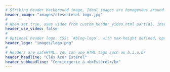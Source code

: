 ```yaml
---
# Striking header background image, Ideal images are homogenous around the centre and contrasting to the text. Non-ideal images can use `title_guard`
header_image: "images/clesesterel-logo.jpg"
#
# When set true, uses video from custom_header_video.html partial, instead of header_image
header_use_video: false
#
# Optional header logo. CSS: `#blog-logo`, with max-height defined, optimize to prevent scaling
header_logo: "images/logo.png"
#
# Headers are safeHTML, you can use HTML tags such as b,i,u,br
header_headline: "Clés Azur Estérel"
header_subheadline: "Conciergerie à <b>Estérel</b>"
---
```

